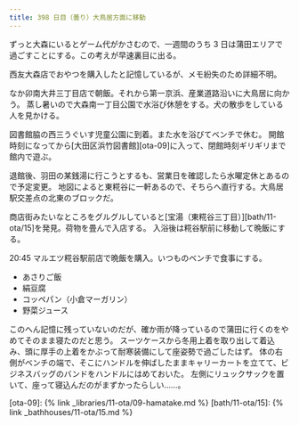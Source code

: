 ```yaml
---
title: 398 日目（曇り）大鳥居方面に移動
---
```


ずっと大森にいるとゲーム代がかさむので、一週間のうち 3 日は蒲田エリアで過ごすことにする。この考えが早速裏目に出る。

西友大森店でおやつを購入したと記憶しているが、メモ紛失のため詳細不明。

なか卯南大井三丁目店で朝飯。それから第一京浜、産業道路沿いに大鳥居に向かう。
蒸し暑いので大森南一丁目公園で水浴び休憩をする。犬の散歩をしている人を見かける。

図書館脇の西三うぐいす児童公園に到着。また水を浴びてベンチで休む。
開館時刻になってから[大田区浜竹図書館][ota-09]に入って、閉館時刻ギリギリまで館内で遊ぶ。

退館後、羽田の某銭湯に行こうとするも、営業日を確認したら水曜定休とあるので予定変更。
地図によると東糀谷に一軒あるので、そちらへ直行する。大鳥居駅交差点の北東のブロックだ。

商店街みたいなところをグルグルしていると[宝湯（東糀谷三丁目）][bath/11-ota/15]を発見。荷物を畳んで入店する。
入浴後は糀谷駅前に移動して晩飯にする。

20:45 マルエツ糀谷駅前店で晩飯を購入。いつものベンチで食事にする。

* あさりご飯
* 絹豆腐
* コッペパン（小倉マーガリン）
* 野菜ジュース

このへん記憶に残っていないのだが、確か雨が降っているので蒲田に行くのをやめてそのまま寝たのだと思う。
スーツケースから冬用上着を取り出して着込み、頭に厚手の上着をかぶって耐寒装備にして座姿勢で過ごしたはず。
体の右側がベンチの端で、そこにハンドルを伸ばしたままキャリーカートを立てて、ビジネスバッグのバンドをハンドルにはめておいた。
左側にリュックサックを置いて、座って寝込んだのがまずかったらしい……。

[ota-09]: {% link _libraries/11-ota/09-hamatake.md %}
[bath/11-ota/15]: {% link _bathhouses/11-ota/15.md %}
